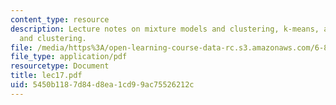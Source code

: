```yaml
---
content_type: resource
description: Lecture notes on mixture models and clustering, k-means, and distance
  and clustering.
file: /media/https%3A/open-learning-course-data-rc.s3.amazonaws.com/6-867-machine-learning-fall-2006/5450b1187d84d8ea1cd99ac75526212c_lec17.pdf
file_type: application/pdf
resourcetype: Document
title: lec17.pdf
uid: 5450b118-7d84-d8ea-1cd9-9ac75526212c
---
```


